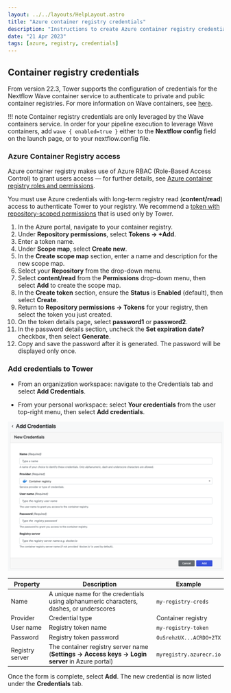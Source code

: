 ```yaml
---
layout: ../../layouts/HelpLayout.astro
title: "Azure container registry credentials"
description: "Instructions to create Azure container registry credentials in Nextflow Tower."
date: "21 Apr 2023"
tags: [azure, registry, credentials]
---
```


## Container registry credentials

From version 22.3, Tower supports the configuration of credentials for the Nextflow Wave container service to authenticate to private and public container registries. For more information on Wave containers, see [here](https://www.nextflow.io/docs/latest/wave.html).

!!! note
    Container registry credentials are only leveraged by the Wave containers service. In order for your pipeline execution to leverage Wave containers, add `wave { enabled=true }` either to the **Nextflow config** field on the launch page, or to your nextflow.config file.

### Azure Container Registry access

Azure container registry makes use of Azure RBAC (Role-Based Access Control) to grant users access — for further details, see [Azure container registry roles and permissions](https://learn.microsoft.com/en-us/azure/container-registry/container-registry-roles).

You must use Azure credentials with long-term registry read (**content/read**) access to authenticate Tower to your registry. We recommend a [token with repository-scoped permissions](https://learn.microsoft.com/en-us/azure/container-registry/container-registry-repository-scoped-permissions) that is used only by Tower.

1. In the Azure portal, navigate to your container registry.
2. Under **Repository permissions**, select **Tokens -> +Add**.
3. Enter a token name.
4. Under **Scope map**, select **Create new**.
5. In the **Create scope map** section, enter a name and description for the new scope map.
6. Select your **Repository** from the drop-down menu.
7. Select **content/read** from the **Permissions** drop-down menu, then select **Add** to create the scope map.
8. In the **Create token** section, ensure the **Status** is **Enabled** (default), then select **Create**.
9. Return to **Repository permissions -> Tokens** for your registry, then select the token you just created.
10. On the token details page, select **password1** or **password2**.
11. In the password details section, uncheck the **Set expiration date?** checkbox, then select **Generate**.
12. Copy and save the password after it is generated. The password will be displayed only once.

### Add credentials to Tower

- From an organization workspace: navigate to the Credentials tab and select **Add Credentials**.

- From your personal workspace: select **Your credentials** from the user top-right menu, then select **Add credentials**.

![](_images/container_registry_credentials_blank.png)

| Property        | Description                                                                                      | Example                 |
| --------------- | ------------------------------------------------------------------------------------------------ | ----------------------- |
| Name            | A unique name for the credentials using alphanumeric characters, dashes, or underscores          | `my-registry-creds`     |
| Provider        | Credential type                                                                                  | Container registry      |
| User name       | Registry token name                                                                              | `my-registry-token`     |
| Password        | Registry token password                                                                          | `OuSrehzUX...ACRDO+2TX` |
| Registry server | The container registry server name (**Settings -> Access keys -> Login server** in Azure portal) | `myregistry.azurecr.io` |

Once the form is complete, select **Add**. The new credential is now listed under the **Credentials** tab.
